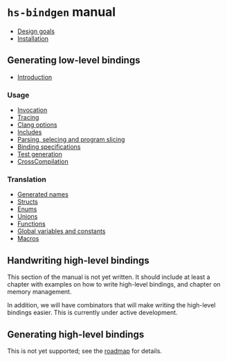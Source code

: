 # `hs-bindgen` manual

* [Design goals](DesignGoals.md)
* [Installation](Installation.md)

## Generating low-level bindings

* [Introduction](LowLevel/Introduction.md)

### Usage

* [Invocation](LowLevel/Invocation.md)
* [Tracing](LowLevel/Tracing.md)
* [Clang options](LowLevel/ClangOptions.md)
* [Includes](LowLevel/Includes.md)
* [Parsing, selecing and program slicing](LowLevel/ParsingSelectingAndProgramSlicing.md)
* [Binding specifications](LowLevel/BindingSpecifications.md)
* [Test generation](LowLevel/TestGeneration.md)
* [CrossCompilation](LowLevel/CrossCompilation.md)

### Translation

* [Generated names](LowLevel/GeneratedNames.md)
* [Structs](LowLevel/Structs.md)
* [Enums](LowLevel/Enums.md)
* [Unions](LowLevel/Unions.md)
* [Functions](LowLevel/Functions.md)
* [Global variables and constants](LowLevel/Globals.md)
* [Macros](LowLevel/Macros.md)

## Handwriting high-level bindings

This section of the manual is not yet written. It should include at least a
chapter with examples on how to write high-level bindings, and chapter on memory
management.

In addition, we will have combinators that will make writing the high-level
bindings easier. This is currently under active development.

## Generating high-level bindings

This is not yet supported; see the [roadmap](Roadmap.md) for details.
